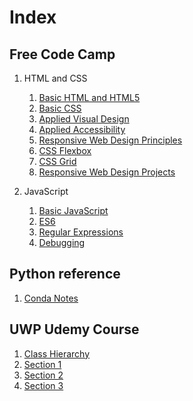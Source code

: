 # Index

## Free Code Camp

1. HTML and CSS
    1. [Basic HTML and HTML5](HTMLAndCSS/FCC-Basic-HTML-and-HTML5.md)
    1. [Basic CSS](HTMLAndCSS/FCC-Introduction-to-Basic-CSS.md)
    1. [Applied Visual Design](HTMLAndCSS/FCC-Applied-Visual-Design.md)
    1. [Applied Accessibility](HTMLAndCSS/FCC-Applied-Accessibility.md)
    1. [Responsive Web Design Principles](HTMLAndCSS/FCC-Responsive-Web-Design-Principles.md)
    1. [CSS Flexbox](HTMLAndCSS/FCC-CSS-Flexbox.md)
    1. [CSS Grid](HTMLAndCSS/FCC-CSS-Grid.md)
    1. [Responsive Web Design Projects](HTMLAndCSS/FCC-Responsive-Web-Design-Principles.md)

1. JavaScript
    1. [Basic JavaScript](JavaScript/FCC-Basic-Javascript.md)
    1. [ES6](JavaScript/FCC-ES6.md)
    1. [Regular Expressions](JavaScript/FCC-Regular-Expressions.md)
    1. [Debugging](JavaScript/FCC-Debugging.md)

## Python reference

1. [Conda Notes](python/conda.md)

## UWP Udemy Course

1. [Class Hierarchy](UWP%20notes/CLASSINHERITANCE.md)
1. [Section 1](UWP%20notes/Section1.md)
1. [Section 2](UWP%20notes/Section2.md)
1. [Section 3](UWP%20notes/Section3.md)
